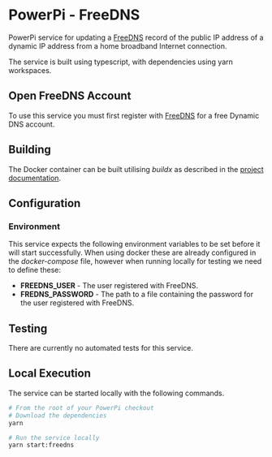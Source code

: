 # PowerPi - FreeDNS

PowerPi service for updating a [FreeDNS](https://freedns.afraid.org/) record of the public IP address of a dynamic IP address from a home broadband Internet connection.

The service is built using typescript, with dependencies using yarn workspaces.

## Open FreeDNS Account

To use this service you must first register with [FreeDNS](https://freedns.afraid.org/) for a free Dynamic DNS account.

## Building

The Docker container can be built utilising _buildx_ as described in the [project documentation](../README.md#Building).

## Configuration

### Environment

This service expects the following environment variables to be set before it will start successfully. When using docker these are already configured in the _docker-compose_ file, however when running locally for testing we need to define these:

-   **FREEDNS_USER** - The user registered with FreeDNS.
-   **FREDNS_PASSWORD** - The path to a file containing the password for the user registered with FreeDNS.

## Testing

There are currently no automated tests for this service.

## Local Execution

The service can be started locally with the following commands.

```bash
# From the root of your PowerPi checkout
# Download the dependencies
yarn

# Run the service locally
yarn start:freedns
```
